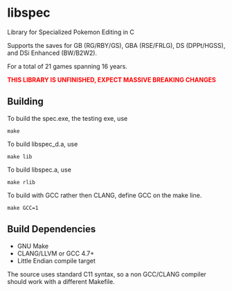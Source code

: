 libspec
=======
Library for Specialized Pokemon Editing in C

Supports the saves for GB (RG/RBY/GS), GBA (RSE/FRLG), DS (DPPt/HGSS), and DSi Enhanced (BW/B2W2).

For a total of 21 games spanning 16 years.

<span style="color:red">__THIS LIBRARY IS UNFINISHED, EXPECT MASSIVE BREAKING CHANGES__</span>

Building
-------

To build the spec.exe, the testing exe, use

```
make
```

To build libspec_d.a, use

```
make lib
```

To build libspec.a, use

```
make rlib
```

To build with GCC rather then CLANG, define GCC on the make line.
```
make GCC=1
```

Build Dependencies
-------

* GNU Make
* CLANG/LLVM or GCC 4.7+
* Little Endian compile target

The source uses standard C11 syntax, so a non GCC/CLANG compiler should work with a different Makefile.